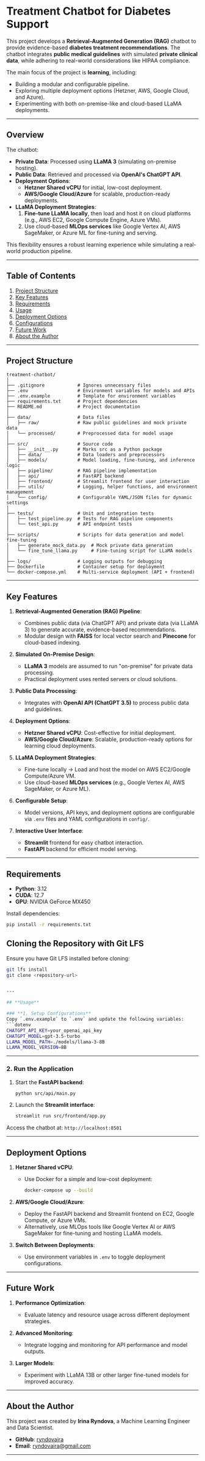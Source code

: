 # **Treatment Chatbot for Diabetes Support**

This project develops a **Retrieval-Augmented Generation (RAG)** chatbot to provide evidence-based **diabetes treatment
recommendations**.
The chatbot integrates **public medical guidelines** with simulated **private clinical data**, while
adhering to real-world considerations like HIPAA compliance.

The main focus of the project is **learning**, including:

- Building a modular and configurable pipeline.
- Exploring multiple deployment options (Hetzner, AWS, Google Cloud, and Azure).
- Experimenting with both on-premise-like and cloud-based LLaMA deployments.

---

## **Overview**

The chatbot:

- **Private Data**: Processed using **LLaMA 3** (simulating on-premise hosting).
- **Public Data**: Retrieved and processed via **OpenAI's ChatGPT API**.
- **Deployment Options**:
    - **Hetzner Shared vCPU** for initial, low-cost deployment.
    - **AWS/Google Cloud/Azure** for scalable, production-ready deployments.
- **LLaMA Deployment Strategies**:
    1. **Fine-tune LLaMA locally**, then load and host it on cloud platforms (e.g., AWS EC2, Google Compute Engine,
       Azure VMs).
    2. Use cloud-based **MLOps services** like Google Vertex AI, AWS SageMaker, or Azure ML for fine-tuning and serving.

This flexibility ensures a robust learning experience while simulating a real-world production pipeline.

---

## **Table of Contents**

1. [Project Structure](#project-structure)
2. [Key Features](#key-features)
3. [Requirements](#requirements)
4. [Usage](#usage)
5. [Deployment Options](#deployment-options)
6. [Configurations](#configurations)
7. [Future Work](#future-work)
8. [About the Author](#about-the-author)

---

## **Project Structure**

```plaintext
treatment-chatbot/
│
├── .gitignore            # Ignores unnecessary files
├── .env                  # Environment variables for models and APIs
├── .env.example          # Template for environment variables
├── requirements.txt      # Project dependencies
├── README.md             # Project documentation
│
├── data/                 # Data files
│   ├── raw/              # Raw public guidelines and mock private data
│   └── processed/        # Preprocessed data for model usage
│
├── src/                  # Source code
│   ├── __init__.py       # Marks src as a Python package
│   ├── data/             # Data loaders and preprocessors
│   ├── models/           # Model loading, fine-tuning, and inference logic
│   ├── pipeline/         # RAG pipeline implementation
│   ├── api/              # FastAPI backend
│   ├── frontend/         # Streamlit frontend for user interaction
│   ├── utils/            # Logging, helper functions, and environment management
│   └── config/           # Configurable YAML/JSON files for dynamic settings
│
├── tests/                # Unit and integration tests
│   ├── test_pipeline.py  # Tests for RAG pipeline components
│   └── test_api.py       # API endpoint tests
│
├── scripts/              # Scripts for data generation and model fine-tuning
│   ├── generate_mock_data.py  # Mock private data generation
│   └── fine_tune_llama.py     # Fine-tuning script for LLaMA models
│
├── logs/                 # Logging outputs for debugging
├── Dockerfile            # Container setup for deployment
└── docker-compose.yml    # Multi-service deployment (API + frontend)
```

---

## **Key Features**

1. **Retrieval-Augmented Generation (RAG) Pipeline**:
    - Combines public data (via ChatGPT API) and private data (via LLaMA 3) to generate accurate, evidence-based
      recommendations.
    - Modular design with **FAISS** for local vector search and **Pinecone** for cloud-based indexing.

2. **Simulated On-Premise Design**:
    - **LLaMA 3** models are assumed to run "on-premise" for private data processing.
    - Practical deployment uses rented servers or cloud solutions.

3. **Public Data Processing**:
    - Integrates with **OpenAI API (ChatGPT 3.5)** to process public data and guidelines.

4. **Deployment Options**:
    - **Hetzner Shared vCPU**: Cost-effective for initial deployment.
    - **AWS/Google Cloud/Azure**: Scalable, production-ready options for learning cloud deployments.

5. **LLaMA Deployment Strategies**:
    - Fine-tune locally → Load and host the model on AWS EC2/Google Compute/Azure VM.
    - Use cloud-based **MLOps services** (e.g., Google Vertex AI, AWS SageMaker, or Azure ML).

6. **Configurable Setup**:
    - Model versions, API keys, and deployment options are configurable via `.env` files and YAML configurations in
      `config/`.

7. **Interactive User Interface**:
    - **Streamlit** frontend for easy chatbot interaction.
    - **FastAPI** backend for efficient model serving.

---

## **Requirements**

- **Python**: 3.12
- **CUDA**: 12.7
- **GPU**: NVIDIA GeForce MX450

Install dependencies:

```bash
pip install -r requirements.txt
```

## Cloning the Repository with Git LFS

Ensure you have Git LFS installed before cloning:

```bash
git lfs install
git clone <repository-url>


---

## **Usage**

### **1. Setup Configurations**
Copy `.env.example` to `.env` and update the following variables:
```dotenv
CHATGPT_API_KEY=your_openai_api_key
CHATGPT_MODEL=gpt-3.5-turbo
LLAMA_MODEL_PATH=./models/llama-3-8B
LLAMA_MODEL_VERSION=8B
```

---

### **2. Run the Application**

1. Start the **FastAPI backend**:
   ```bash
   python src/api/main.py
   ```

2. Launch the **Streamlit interface**:
   ```bash
   streamlit run src/frontend/app.py
   ```

Access the chatbot at: `http://localhost:8501`

---

## **Deployment Options**

1. **Hetzner Shared vCPU**:
    - Use Docker for a simple and low-cost deployment:
      ```bash
      docker-compose up --build
      ```

2. **AWS/Google Cloud/Azure**:
    - Deploy the FastAPI backend and Streamlit frontend on EC2, Google Compute, or Azure VMs.
    - Alternatively, use MLOps tools like Google Vertex AI or AWS SageMaker for fine-tuning and hosting LLaMA models.

3. **Switch Between Deployments**:
    - Use environment variables in `.env` to toggle deployment configurations.

---

## **Future Work**

1. **Performance Optimization**:
    - Evaluate latency and resource usage across different deployment strategies.

2. **Advanced Monitoring**:
    - Integrate logging and monitoring for API performance and model outputs.

3. **Larger Models**:
    - Experiment with LLaMA 13B or other larger fine-tuned models for improved accuracy.

---

## **About the Author**

This project was created by **Irina Ryndova**, a Machine Learning Engineer and Data Scientist.

- **GitHub**: [ryndovaira](https://github.com/ryndovaira)
- **Email**: [ryndovaira@gmail.com](mailto:ryndovaira@gmail.com)

---
